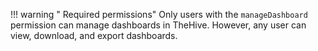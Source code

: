 !!! warning "<!-- md:version 5.4 --> Required permissions"
    Only users with the `manageDashboard` permission can manage dashboards in TheHive. However, any user can view, download, and export dashboards.